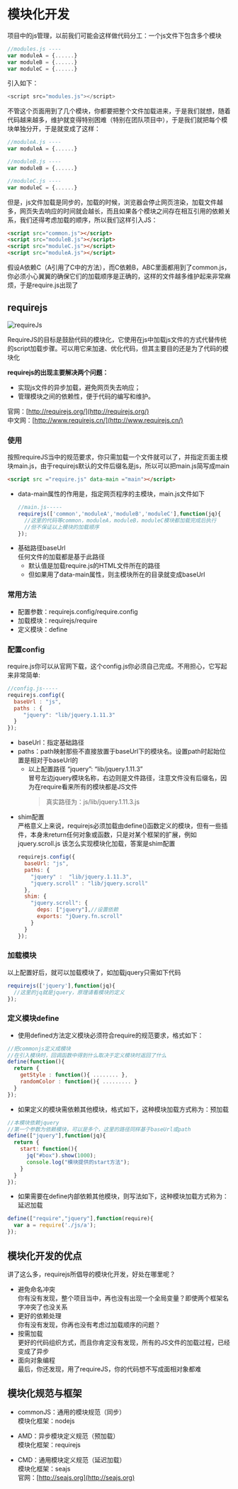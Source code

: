 # 模块化开发
项目中的js管理，以前我们可能会这样做代码分工：一个js文件下包含多个模块
```javascript
//modules.js ----
var moduleA = {......}
var moduleB = {......}
var moduleC = {......}
```
引入如下：
```javascript
<script src="modules.js"></script>
```
不管这个页面用到了几个模块，你都要把整个文件加载进来，于是我们就想，随着代码越来越多，维护就变得特别困难（特别在团队项目中），于是我们就把每个模块单独分开，于是就变成了这样：
```javascript
//moduleA.js ----  
var moduleA = {......} 

//moduleB.js ----    
var moduleB = {......}

//moduleC.js ----
var moduleC = {......}
```
但是，js文件加载是同步的，加载的时候，浏览器会停止网页渲染，加载文件越多，网页失去响应的时间就会越长，而且如果各个模块之间存在相互引用的依赖关系，我们还得考虑加载的顺序，所以我们这样引入JS：
```html
<script src="common.js"></script>
<script src="moduleB.js"></script>
<script src="moduleC.js"></script>
<script src="moduleA.js"></script>
```
假设A依赖C（A引用了C中的方法），而C依赖B，ABC里面都用到了common.js，你必须小心翼翼的确保它们的加载顺序是正确的，这样的文件越多维护起来非常麻烦，于是require.js出现了

## requirejs
![requireJs](https://img-blog.csdnimg.cn/20200315203136108.png)

RequireJS的目标是鼓励代码的模块化，它使用在js中加载js文件的方式代替传统的script加载步骤。可以用它来加速、优化代码，但其主要目的还是为了代码的模块化

**requirejs的出现主要解决两个问题：**

  - 实现js文件的异步加载，避免网页失去响应；
  - 管理模块之间的依赖性，便于代码的编写和维护。

官网：[http://requirejs.org/](http://requirejs.org/) <br />
中文网：[http://www.requirejs.cn/](http://www.requirejs.cn/)

### 使用
按照requireJS当中的规范要求，你只需加载一个文件就可以了，并指定页面主模块main.js，由于requirejs默认的文件后缀名是js，所以可以把main.js简写成main
  ```html
  <script src ="require.js" data-main ="main"></script>
  ```
  - data-main属性的作用是，指定网页程序的主模块，main.js文件如下
    ```javascript
    //main.js-----
    requirejs(['common','moduleA','moduleB','moduleC'],function(jq){
      //这里的代码等common，moduleA，moduleB，moduleC模块都加载完成后执行
      //但不保证以上模块的加载顺序
    });
    ```
  - 基础路径baseUrl <br />
    任何文件的加载都是基于此路径
    + 默认值是加载require.js的HTML文件所在的路径
    + 但如果用了data-main属性，则主模块所在的目录就变成baseUrl
### 常用方法
- 配置参数：requirejs.config/require.config
- 加载模块：requirejs/require
- 定义模块：define
### 配置config
require.js你可以从官网下载，这个config.js你必须自己完成。不用担心，它写起来非常简单:
```javascript
//config.js-----
requirejs.config({
  baseUrl : "js",
  paths : {
     "jquery": "lib/jquery.1.11.3"
  }
});
```
- baseUrl：指定基础路径
- paths：path映射那些不直接放置于baseUrl下的模块名。设置path时起始位置是相对于baseUrl的
  + 以上配置路径 “jquery”: “lib/jquery.1.11.3” <br />
    冒号左边jquery模块名称，右边则是文件路径，注意文件没有后缀名，因为在require看来所有的模块都是JS文件
    > 真实路径为：js/lib/jquery.1.11.3.js
- shim配置 <br />
  严格意义上来说，requirejs必须加载由define()函数定义的模块，但有一些插件，本身未return任何对象或函数，只是对某个框架的扩展，例如 jquery.scroll.js 该怎么实现模块化加载，答案是shim配置
  ```javascript
  requirejs.config({
    baseUrl: "js",
    paths: {
      "jquery" :  "lib/jquery.1.11.3",
      "jquery.scroll" : "lib/jquery.scroll"
    },
    shim: {
      "jquery.scroll": {
        deps: ["jquery"],//设置依赖
        exports: "jQuery.fn.scroll"
      }
    }
  });
  ```
### 加载模块
以上配置好后，就可以加载模块了，如加载jquery只需如下代码
```javascript
requirejs(['jquery'],function(jq){
  //这里的jq就是jquery，原理请看模块的定义
});
```
### 定义模块define
- 使用defined方法定义模块必须符合require的规范要求，格式如下：
```javascript
//把commonjs定义成模块
//在引入模块时，回调函数中得到什么取决于定义模块时返回了什么
define(function(){
  return {
    getStyle : function(){ ........ },
    randomColor : function(){ ......... }
  }
});
```
- 如果定义的模块需依赖其他模块，格式如下，这种模块加载方式称为：预加载
```javascript
//本模块依赖jquery
//第一个参数为依赖模块，可以是多个，这里的路径同样基于baseUrl或path
define(["jquery"],function(jq){
  return {
    start: function(){
      jq("#box").show(1000);
      console.log("模块提供的start方法");
    }
  }
});
```
- 如果需要在define内部依赖其他模块，则写法如下，这种模块加载方式称为：延迟加载
```javascript
define(["require","jquery"],function(require){
  var a = require('./js/a');
});
```

## 模块化开发的优点
讲了这么多，requirejs所倡导的模块化开发，好处在哪里呢？
- 避免命名冲突 <br />
  你有没有发现，整个项目当中，再也没有出现一个全局变量？即使两个框架名字冲突了也没关系
- 更好的依赖处理 <br />
  你有没有发现，你再也没有考虑过加载顺序的问题？
- 按需加载 <br />
  更好的代码组织方式，而且你肯定没有发现，所有的JS文件的加载过程，已经变成了异步
- 面向对象编程 <br />
  最后，你还发现，用了requireJS，你的代码想不写成面相对象都难

## 模块化规范与框架
- commonJS：通用的模块规范（同步）<br />
  模块化框架：nodejs

- AMD：异步模块定义规范（预加载）<br />
  模块化框架：requirejs

- CMD：通用模块定义规范（延迟加载）<br />
  模块化框架：seajs <br />
  官网：[http://seajs.org](http://seajs.org)
